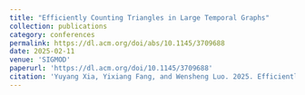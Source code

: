```yaml
---
title: "Efficiently Counting Triangles in Large Temporal Graphs"
collection: publications
category: conferences
permalink: https://dl.acm.org/doi/abs/10.1145/3709688
date: 2025-02-11
venue: 'SIGMOD'
paperurl: 'https://dl.acm.org/doi/10.1145/3709688'
citation: 'Yuyang Xia, Yixiang Fang, and Wensheng Luo. 2025. Efficiently Counting Triangles in Large Temporal Graphs. Proc. ACM Manag. Data 3, 1, Article 38 (February 2025), 27 pages.'
---
```



